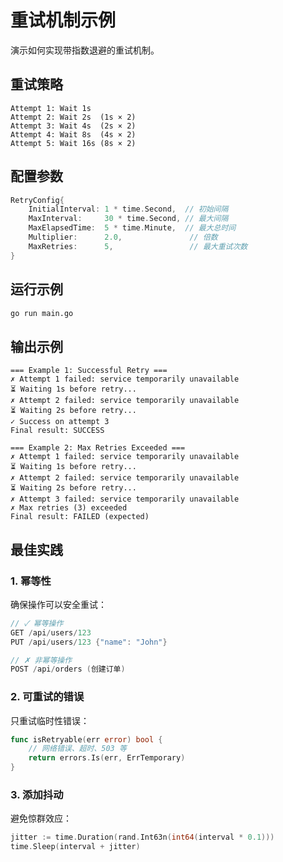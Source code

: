 # 重试机制示例

演示如何实现带指数退避的重试机制。

## 重试策略

```text
Attempt 1: Wait 1s
Attempt 2: Wait 2s  (1s × 2)
Attempt 3: Wait 4s  (2s × 2)
Attempt 4: Wait 8s  (4s × 2)
Attempt 5: Wait 16s (8s × 2)
```

## 配置参数

```go
RetryConfig{
    InitialInterval: 1 * time.Second,  // 初始间隔
    MaxInterval:     30 * time.Second, // 最大间隔
    MaxElapsedTime:  5 * time.Minute,  // 最大总时间
    Multiplier:      2.0,               // 倍数
    MaxRetries:      5,                 // 最大重试次数
}
```

## 运行示例

```bash
go run main.go
```

## 输出示例

```text
=== Example 1: Successful Retry ===
✗ Attempt 1 failed: service temporarily unavailable
⏳ Waiting 1s before retry...
✗ Attempt 2 failed: service temporarily unavailable
⏳ Waiting 2s before retry...
✓ Success on attempt 3
Final result: SUCCESS

=== Example 2: Max Retries Exceeded ===
✗ Attempt 1 failed: service temporarily unavailable
⏳ Waiting 1s before retry...
✗ Attempt 2 failed: service temporarily unavailable
⏳ Waiting 2s before retry...
✗ Attempt 3 failed: service temporarily unavailable
✗ Max retries (3) exceeded
Final result: FAILED (expected)
```

## 最佳实践

### 1. 幂等性

确保操作可以安全重试：

```go
// ✓ 幂等操作
GET /api/users/123
PUT /api/users/123 {"name": "John"}

// ✗ 非幂等操作
POST /api/orders (创建订单)
```

### 2. 可重试的错误

只重试临时性错误：

```go
func isRetryable(err error) bool {
    // 网络错误、超时、503 等
    return errors.Is(err, ErrTemporary)
}
```

### 3. 添加抖动

避免惊群效应：

```go
jitter := time.Duration(rand.Int63n(int64(interval * 0.1)))
time.Sleep(interval + jitter)
```

